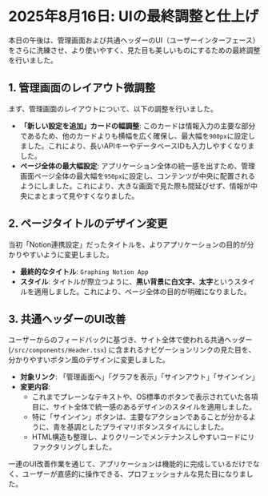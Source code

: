 # 2025年8月16日: UIの最終調整と仕上げ

本日の午後は、管理画面および共通ヘッダーのUI（ユーザーインターフェース）をさらに洗練させ、より使いやすく、見た目も美しいものにするための最終調整を行いました。

## 1. 管理画面のレイアウト微調整

まず、管理画面のレイアウトについて、以下の調整を行いました。

- **「新しい設定を追加」カードの幅調整**: このカードは情報入力の主要な部分であるため、他のカードよりも横幅を広く確保し、最大幅を`900px`に設定しました。これにより、長いAPIキーやデータベースIDも入力しやすくなりました。
- **ページ全体の最大幅設定**: アプリケーション全体の統一感を出すため、管理画面ページ全体の最大幅を`950px`に設定し、コンテンツが中央に配置されるようにしました。これにより、大きな画面で見た際も間延びせず、情報が中央にまとまって見やすくなりました。

## 2. ページタイトルのデザイン変更

当初「Notion連携設定」だったタイトルを、よりアプリケーションの目的が分かりやすいように変更しました。

- **最終的なタイトル**: `Graphing Notion App`
- **スタイル**: タイトルが際立つように、**黒い背景に白文字、太字**というスタイルを適用しました。これにより、ページ全体の目的が明確になりました。

## 3. 共通ヘッダーのUI改善

ユーザーからのフィードバックに基づき、サイト全体で使われる共通ヘッダー (`/src/components/Header.tsx`) に含まれるナビゲーションリンクの見た目を、分かりやすいボタン風のデザインに変更しました。

- **対象リンク**: 「管理画面へ」「グラフを表示」「サインアウト」「サインイン」
- **変更内容**: 
    - これまでプレーンなテキストや、OS標準のボタンで表示されていた各項目に、サイト全体で統一感のあるデザインのスタイルを適用しました。
    - 特に「サインイン」ボタンは、主要なアクションであることが分かるように、青を基調としたプライマリボタンスタイルにしました。
    - HTML構造も整理し、よりクリーンでメンテナンスしやすいコードにリファクタリングしました。

一連のUI改善作業を通じて、アプリケーションは機能的に完成しているだけでなく、ユーザーが直感的に操作できる、プロフェッショナルな見た目になりました。
